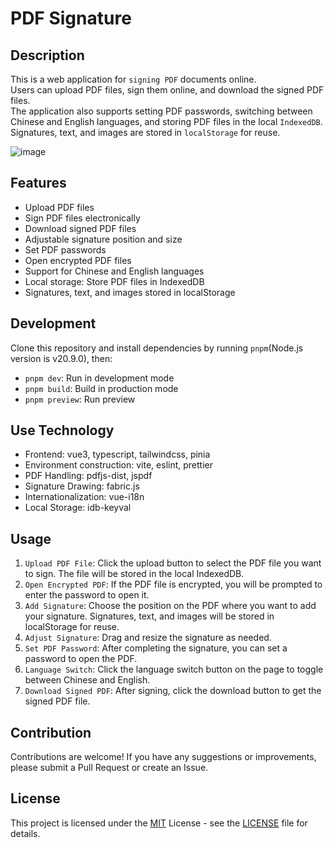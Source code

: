 # PDF Signature

## Description

This is a web application for `signing PDF` documents online.  
Users can upload PDF files, sign them online, and download the signed PDF files.  
The application also supports setting PDF passwords, switching between Chinese and English languages, and storing PDF files in the local `IndexedDB`.  
Signatures, text, and images are stored in `localStorage` for reuse.

![image](./public/cover.jpg)

## Features

- Upload PDF files
- Sign PDF files electronically
- Download signed PDF files
- Adjustable signature position and size
- Set PDF passwords
- Open encrypted PDF files
- Support for Chinese and English languages
- Local storage: Store PDF files in IndexedDB
- Signatures, text, and images stored in localStorage

## Development

Clone this repository and install dependencies by running `pnpm`(Node.js version is v20.9.0), then:

- `pnpm dev`: Run in development mode
- `pnpm build`: Build in production mode
- `pnpm preview`: Run preview

## Use Technology

- Frontend: vue3, typescript, tailwindcss, pinia
- Environment construction: vite, eslint, prettier
- PDF Handling: pdfjs-dist, jspdf
- Signature Drawing: fabric.js
- Internationalization: vue-i18n
- Local Storage: idb-keyval

## Usage

1. `Upload PDF File`: Click the upload button to select the PDF file you want to sign. The file will be stored in the local IndexedDB.
2. `Open Encrypted PDF`: If the PDF file is encrypted, you will be prompted to enter the password to open it.
3. `Add Signature`: Choose the position on the PDF where you want to add your signature. Signatures, text, and images will be stored in localStorage for reuse.
4. `Adjust Signature`: Drag and resize the signature as needed.
5. `Set PDF Password`: After completing the signature, you can set a password to open the PDF.
6. `Language Switch`: Click the language switch button on the page to toggle between Chinese and English.
7. `Download Signed PDF`: After signing, click the download button to get the signed PDF file.

## Contribution

Contributions are welcome! If you have any suggestions or improvements, please submit a Pull Request or create an Issue.

## License

This project is licensed under the [MIT](https://opensource.org/licenses/MIT) License - see the [LICENSE](./LICENSE) file for details.
